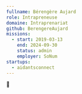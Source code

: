 ```yaml
---
fullname: Bérengère Aujard
role: Intrapreneuse
domaine: Intraprenariat
github: BerengereAujard
missions:
  - start: 2019-03-13
    end: 2024-09-30
    status: admin
    employer: SoNum
startups:
  - aidantsconnect
---
```


🤡
